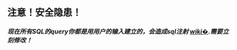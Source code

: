 ## 注意！安全隐患！
##### 现在所有SQL的query你都是用用户的输入建立的，会造成sql注射 [wiki�](https://en.wikipedia.org/wiki/SQL_injection).需要立刻修改！
